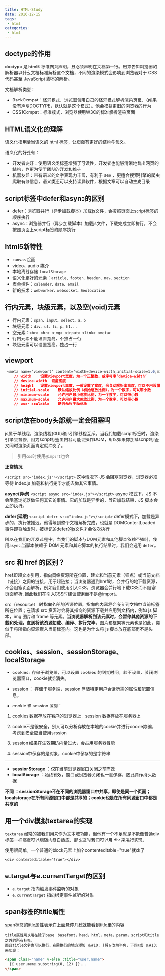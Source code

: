 ```yaml
---
title: HTML-Study
date: 2016-12-15
tags:
 - html
categories: 
 - html
---
```


## doctype的作用
doctype 是 html5 标准网页声明，且必须声明在文档第一行。用来告知浏览器的解析器以什么文档标准解析这个文档，不同的渲染模式会影响到浏览器对于 CSS 代码甚至 JavaScript 脚本的解析。

文档解析类型：
- BackCompat：怪异模式，浏览器使用自己的怪异模式解析渲染页面。（如果没有声明DOCTYPE，默认就是这个模式）。他会模拟更旧的浏览器的行为
- CSS1Compat：标准模式，浏览器使用W3C的标准解析渲染页面

## HTML语义化的理解
语义化指用恰当语义的 html 标签，让页面有更好的结构与含义。

语义化的好处有：
- 开发者友好：使用语义类标签增强了可读性，开发者也能够清晰地看出网页的结构，也更为便于团队的开发和维护
- 机器友好：带有语义的文字表现力丰富，有利于 seo ，更适合搜索引擎的爬虫爬取有效信息，语义类还可以支持读屏软件，根据文章可以自动生成目录

## script标签中defer和async的区别
- defer：浏览器并行（异步加载脚本）加载js文件，会按照页面上script标签的顺序执行
- async：浏览器并行（异步加载脚本）加载js文件，下载完成立即执行，不会按照页面上script标签的顺序执行

## html5新特性
- ```canvas``` 绘画
- video、audio 媒介
- 本地离线存储 ```localStorage```
- 语义化更好的元素：```article、footer、header、nav、section```
- 表单控件：```calender、date、email```
- 新的技术：```webworker、websocket、Geolocation```

## 行内元素，块级元素，以及空(void)元素
- 行内元素：```span、input、select、a、b```
- 块级元素：```div、ul、li、p、h1...```
- 空元素：```<br> <hr> <img> <input> <link> <meta>```
- 行内元素不能设置宽高，不独占一行
- 块级元素可以设置宽高，独占一行

## viewport
```css
 <meta name="viewport" content="width=device-width,initial-scale=1.0,minimum-scale=1.0,maximum-scale=1.0,user-scalable=no" />
    // width    设置viewport宽度，为一个正整数，或字符串‘device-width’
    // device-width  设备宽度
    // height   设置viewport高度，一般设置了宽度，会自动解析出高度，可以不用设置
    // initial-scale    默认缩放比例（初始缩放比例），为一个数字，可以带小数
    // minimum-scale    允许用户最小缩放比例，为一个数字，可以带小数
    // maximum-scale    允许用户最大缩放比例，为一个数字，可以带小数
    // user-scalable    是否允许手动缩放
```
## script放在body头部就一定会阻塞吗
js属于单线程，渲染线程(GUI)和js引擎线程互斥。当我们加载script标签时，渲染引擎会暂停，因为script标签里内容可能会操作DOM，所以如果你加载script标签又同时渲染页面肯定就冲突了。

>引用```css```时使用```@import```也会

**正常情况**

```<script src="index.js"></script>```
这种情况下 JS 会阻塞浏览器，浏览器必须等待 index.js 加载和执行完毕才能去做其它事情。

**async(异步)**
```<script async src="index.js"></script>```
async 模式下，JS 不会阻塞浏览器做任何其它的事情。它的加载是异步的，当它加载结束，JS 脚本会立即执行。

**defer(延缓)**
```<script defer src="index.js"></script>```
defer模式下，加载是异步的，执行被推迟。他得等到整个文档解析完成，也就是 DOMContentLoaded 事件即将触发时，被标记的defer的js文件才会依次执行

所以在我们的开发过程中，当我们的脚本与DOM元素和其他脚本依赖不强时，使用```async```,当脚本依赖于 DOM 元素和其它脚本的执行结果时，我们会选用 ```defer```。

##  src 和 href 的区别？

href即超文本引用，指向网络资源所在位置，建立和当前元素（锚点）或当前文档（链接）之间的链接，用于超链接；当浏览器遇到href时，会并行的地下载资源，不会阻塞页面解析，例如我们使用<link>引入CSS，浏览器会并行地下载CSS而不阻塞页面解析. 因此我们在引入CSS时建议使用<link>而不是@import。

src（resource） 时指向外部的资源位置，指向的内容将会嵌入到文档中当前标签所在位置；在请求 src 资源时会将其指向的资源下载并应用到文档内，例如 js 脚本，img 图片和 frame 等元素。**当浏览器解析到该元素时，会暂停其他资源的下载和处理，直到将该资源加载、编译、执行完毕**，图片和框架等元素也是如此，类似于将所指向资源嵌入当前标签内。这也是为什么将 js 脚本放在底部而不是头部。

## cookies、session、sessionStorage、localStorage

- cookies : 存储于浏览器，可以设置 cookies 的到期时间，若不设置，关闭浏览器窗口，cookie就会消失。
- session ： 存储于服务端，session 存储特定用户会话所需的属性和配置信息。

- cookie 和 session 区别：

1. cookies 数据存放在客户的浏览器上，session 数据存放在服务器上
   
2. cookie不是很安全，别人可以分析存放在本地的cookie并进行cookie欺骗，考虑到安全应当使用session 
   
3. session 如果在生效期访内量过大，会占用服务器性能
   
4. session中保存的是对象，cookie中保存的是字符串 

***

- **sessionStorage** ：仅在当前浏览器窗口关闭之前有效
- **localStorage** ：始终有效，窗口或浏览器关闭也一直保存，因此用作持久数据

**不同 ：sessionStorage不在不同的浏览器窗口中共享，即使是同一个页面；localstorage在所有同源窗口中都是共享的；cookie也是在所有同源窗口中都是共享的**

## 用一个div模拟textarea的实现

`textarea` 经常的被我们用来作为文本域功能，但他有一个不足就是不能像普通div标签一样高度可以跟随内容自适应，那么这时我们可以用 div 来进行实现。

使用很简单，一个普通的block元素上加个contenteditable="true"就ok了

`<div contenteditable="true"></div>`

## e.target与e.currentTarget的区别
- ```e.target``` 指向触发事件监听的对象
- ```e.currentTarget``` 指向绑定事件监听的对象


## span标签的title属性

span标签的title属性表示在上面悬停几秒就能看到title里的内容

```!
title属性可以用在除了base，basefont，head，html，meta，param，script和title之外的所有标签。
而且title文字也可以换行，在需换行的地方添加 ＆#10; (将＆改为半角，下同)或 ＆#13; 来实现：
```


```html
<span class="name" v-else :title="user.name">
  {{ user.name.substring(0, 12) }}...
</span>
```



<Vssue/>